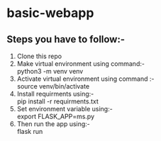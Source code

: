 # basic-webapp

<html>
<h2>Steps you have to follow:-</h2>

<ol>
  <li>Clone this repo</li> 
  <li>Make virtual environment using command:-<br> python3 -m venv venv</li> 
  <li>Activate virtual environment using command :-<br> source venv/bin/activate</li> 
  <li>Install requirments using:-<br> pip install -r requirments.txt</li>
  <li>Set environment variable using:-<br> export FLASK_APP=ms.py</li>
  <li>Then run the app using:-<br> flask run</li>
</ol>
</html>
